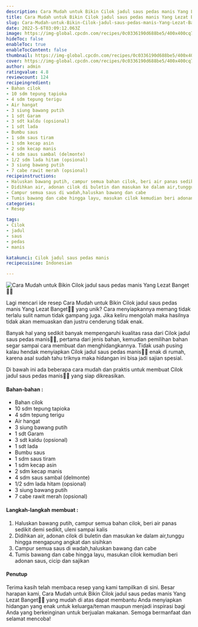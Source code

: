 ```yaml
---
description: Cara Mudah untuk Bikin Cilok jadul saus pedas manis Yang Lezat Banget"
title: Cara Mudah untuk Bikin Cilok jadul saus pedas manis Yang Lezat Banget
slug: Cara-Mudah-untuk-Bikin-Cilok-jadul-saus-pedas-manis-Yang-Lezat-Banget
date: 2022-5-6T03:09:12.063Z
image: https://img-global.cpcdn.com/recipes/0c0336190d688be5/400x400cq70/photo.jpg
hideToc: false
enableToc: true
enableTocContent: false
thumbnail: https://img-global.cpcdn.com/recipes/0c0336190d688be5/400x400cq70/photo.jpg
cover: https://img-global.cpcdn.com/recipes/0c0336190d688be5/400x400cq70/photo.jpg
author: admin
ratingvalue: 4.8
reviewcount: 124
recipeingredient:
- Bahan cilok
- 10 sdm tepung tapioka
- 4 sdm tepung terigu
- Air hangat
- 3 siung bawang putih
- 1 sdt Garam
- 3 sdt kaldu (opsional)
- 1 sdt lada
- Bumbu saus
- 1 sdm saus tiram
- 1 sdm kecap asin
- 2 sdm kecap manis
- 4 sdm saus sambal (delmonte)
- 1/2 sdm lada hitam (opsional)
- 3 siung bawang putih
- 7 cabe rawit merah (opsional)
recipeinstructions:
- Haluskan bawang putih, campur semua bahan cilok, beri air panas sedikit demi sedikit, uleni sampai kalis
- Didihkan air, adonan cilok di buletin dan masukan ke dalam air,tunggu hingga mengapung angkat dan sisihkan
- Campur semua saus di wadah,haluskan bawang dan cabe
- Tumis bawang dan cabe hingga layu, masukan cilok kemudian beri adonan saus, cicip dan sajikan
categories:
- Resep

tags:
- Cilok
- jadul
- saus
- pedas
- manis

katakunci: Cilok jadul saus pedas manis
recipecuisine: Indonesian

---
```


![Cara Mudah untuk Bikin Cilok jadul saus pedas manis Yang Lezat Banget👩‍🍳](https://img-global.cpcdn.com/recipes/0c0336190d688be5/400x400cq70/photo.jpg)

Lagi mencari ide resep Cara Mudah untuk Bikin Cilok jadul saus pedas manis Yang Lezat Banget👩‍🍳 yang unik? Cara menyiapkannya memang tidak terlalu sulit namun tidak gampang juga. Jika keliru mengolah maka hasilnya tidak akan memuaskan dan justru cenderung tidak enak.

Banyak hal yang sedikit banyak mempengaruhi kualitas rasa dari Cilok jadul saus pedas manis👩‍🍳, pertama dari jenis bahan, kemudian pemilihan bahan segar sampai cara membuat dan menghidangkannya. Tidak usah pusing kalau hendak menyiapkan Cilok jadul saus pedas manis👩‍🍳 enak di rumah, karena asal sudah tahu triknya maka hidangan ini bisa jadi sajian spesial.

Di bawah ini ada beberapa cara mudah dan praktis untuk membuat Cilok jadul saus pedas manis👩‍🍳 yang siap dikreasikan.

<!--inarticleads1-->

#### Bahan-bahan :

- Bahan cilok
- 10 sdm tepung tapioka
- 4 sdm tepung terigu
- Air hangat
- 3 siung bawang putih
- 1 sdt Garam
- 3 sdt kaldu (opsional)
- 1 sdt lada
- Bumbu saus
- 1 sdm saus tiram
- 1 sdm kecap asin
- 2 sdm kecap manis
- 4 sdm saus sambal (delmonte)
- 1/2 sdm lada hitam (opsional)
- 3 siung bawang putih
- 7 cabe rawit merah (opsional)

<!--inarticleads2-->

#### Langkah-langkah membuat :

1. Haluskan bawang putih, campur semua bahan cilok, beri air panas sedikit demi sedikit, uleni sampai kalis
1. Didihkan air, adonan cilok di buletin dan masukan ke dalam air,tunggu hingga mengapung angkat dan sisihkan
1. Campur semua saus di wadah,haluskan bawang dan cabe
1. Tumis bawang dan cabe hingga layu, masukan cilok kemudian beri adonan saus, cicip dan sajikan

#### Penutup

Terima kasih telah membaca resep yang kami tampilkan di sini. Besar harapan kami, Cara Mudah untuk Bikin Cilok jadul saus pedas manis Yang Lezat Banget👩‍🍳 yang mudah di atas dapat membantu Anda menyiapkan hidangan yang enak untuk keluarga/teman maupun menjadi inspirasi bagi Anda yang berkeinginan untuk berjualan makanan. Semoga bermanfaat dan selamat mencoba!